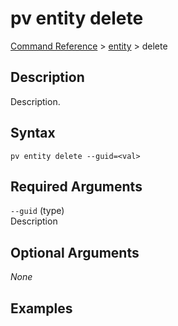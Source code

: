 # pv entity delete
[Command Reference](../../../README.md#command-reference) > [entity](./main.md) > delete

## Description
Description.

## Syntax
```
pv entity delete --guid=<val>
```

## Required Arguments
`--guid` (type)  
Description

## Optional Arguments
*None*

## Examples
```powershell

```